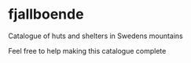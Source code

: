 # fjallboende
Catalogue of huts and shelters in Swedens mountains

Feel free to help making this catalogue complete  
